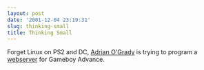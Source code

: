 ```yaml
---
layout: post
date: '2001-12-04 23:19:31'
slug: thinking-small
title: Thinking Small
---
```


Forget Linux on PS2 and DC, [Adrian O'Grady](http://www.fivemouse.com/) is trying to program a [webserver](http://www.fivemouse.com/gba/index.html) for Gameboy Advance.